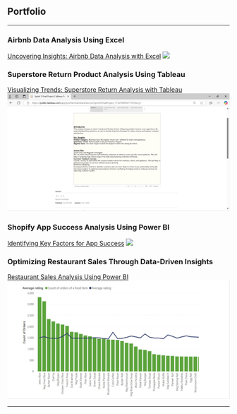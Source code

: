 ## Portfolio

---

### Airbnb Data Analysis Using Excel
[Uncovering Insights: Airbnb Data Analysis with Excel](https://docs.google.com/spreadsheets/d/1DUKRKrmFRuRa8fv6-B-gswGAbzuVzwbhnYHMEKC0DxI/edit?gid=883548909#gid=883548909)
<img src="images/NYC_AirBNB.gif?raw=true"/>


### Superstore Return Product Analysis Using Tableau
[Visualizing Trends: Superstore Return Analysis with Tableau](https://public.tableau.com/app/profile/shahnila.khan/viz/Sprint5FinalProject_17325909561770/Story1)
<img src="images/Tab.png?raw=true"/>

### Shopify App Success Analysis Using Power BI
[Identifying Key Factors for App Success](pad/Shopify_Analysis.pdf)
<img src="images/Shopify_Analysis.gif?raw=true"/>

### Optimizing Restaurant Sales Through Data-Driven Insights
[Restaurant Sales Analysis Using Power BI](/pdf/Zomato_Data_Analysis.pdf)
<img src="images/RatingsVsOrderCount.png?raw=true"/>

---
